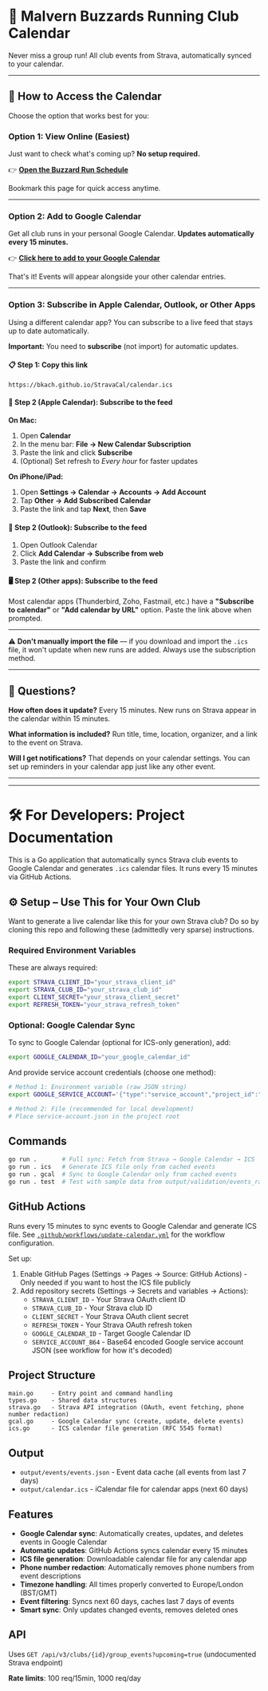 # 🏃 Malvern Buzzards Running Club Calendar

Never miss a group run! All club events from Strava, automatically synced to your calendar.

---

## 📅 How to Access the Calendar

Choose the option that works best for you:

### Option 1: View Online (Easiest)

Just want to check what's coming up? **No setup required.**

👉 **[Open the Buzzard Run Schedule](https://calendar.google.com/calendar/u/0/embed?src=b46aef20694569443acfef51d9e19e413b17addeb0190f9cefd8dad63ec30e77@group.calendar.google.com&ctz=Europe/London)**

Bookmark this page for quick access anytime.

---

### Option 2: Add to Google Calendar

Get all club runs in your personal Google Calendar. **Updates automatically every 15 minutes.**

👉 **[Click here to add to your Google Calendar](https://calendar.google.com/calendar/u/0?cid=YjQ2YWVmMjA2OTQ1Njk0NDNhY2ZlZjUxZDllMTllNDEzYjE3YWRkZWIwMTkwZjljZWZkOGRhZDYzZWMzMGU3N0Bncm91cC5jYWxlbmRhci5nb29nbGUuY29t)**

That's it! Events will appear alongside your other calendar entries.

---

### Option 3: Subscribe in Apple Calendar, Outlook, or Other Apps

Using a different calendar app? You can subscribe to a live feed that stays up to date automatically.

**Important:** You need to **subscribe** (not import) for automatic updates.

#### 📋 Step 1: Copy this link

```
https://bkach.github.io/StravaCal/calendar.ics
```

#### 🍎 Step 2 (Apple Calendar): Subscribe to the feed

**On Mac:**
1. Open **Calendar**
2. In the menu bar: **File → New Calendar Subscription**
3. Paste the link and click **Subscribe**
4. (Optional) Set refresh to *Every hour* for faster updates

**On iPhone/iPad:**
1. Open **Settings → Calendar → Accounts → Add Account**
2. Tap **Other → Add Subscribed Calendar**
3. Paste the link and tap **Next**, then **Save**

#### 💼 Step 2 (Outlook): Subscribe to the feed

1. Open Outlook Calendar
2. Click **Add Calendar → Subscribe from web**
3. Paste the link and confirm

#### 🖥️ Step 2 (Other apps): Subscribe to the feed

Most calendar apps (Thunderbird, Zoho, Fastmail, etc.) have a **"Subscribe to calendar"** or **"Add calendar by URL"** option. Paste the link above when prompted.

---

⚠️ **Don't manually import the file** — if you download and import the `.ics` file, it won't update when new runs are added. Always use the subscription method.

---

## 🤔 Questions?

**How often does it update?**
Every 15 minutes. New runs on Strava appear in the calendar within 15 minutes.

**What information is included?**
Run title, time, location, organizer, and a link to the event on Strava.

**Will I get notifications?**
That depends on your calendar settings. You can set up reminders in your calendar app just like any other event.

---
---

# 🛠️ For Developers: Project Documentation

This is a Go application that automatically syncs Strava club events to Google Calendar and generates `.ics` calendar files. It runs every 15 minutes via GitHub Actions.

## ⚙️ Setup – Use This for Your Own Club

Want to generate a live calendar like this for your own Strava club? Do so by cloning this repo and following these (admittedly very sparse) instructions.

### Required Environment Variables

These are always required:
```bash
export STRAVA_CLIENT_ID="your_strava_client_id"
export STRAVA_CLUB_ID="your_strava_club_id"
export CLIENT_SECRET="your_strava_client_secret"
export REFRESH_TOKEN="your_strava_refresh_token"
```

### Optional: Google Calendar Sync

To sync to Google Calendar (optional for ICS-only generation), add:
```bash
export GOOGLE_CALENDAR_ID="your_google_calendar_id"
```

And provide service account credentials (choose one method):
```bash
# Method 1: Environment variable (raw JSON string)
export GOOGLE_SERVICE_ACCOUNT='{"type":"service_account","project_id":"...",...}'

# Method 2: File (recommended for local development)
# Place service-account.json in the project root
```

## Commands

```bash
go run .       # Full sync: Fetch from Strava → Google Calendar → ICS
go run . ics   # Generate ICS file only from cached events
go run . gcal  # Sync to Google Calendar only from cached events
go run . test  # Test with sample data from output/validation/events_raw.json
```

## GitHub Actions

Runs every 15 minutes to sync events to Google Calendar and generate ICS file. See [`.github/workflows/update-calendar.yml`](.github/workflows/update-calendar.yml) for the workflow configuration.

Set up:
1. Enable GitHub Pages (Settings → Pages → Source: GitHub Actions) - Only needed if you want to host the ICS file publicly
2. Add repository secrets (Settings → Secrets and variables → Actions):
   - `STRAVA_CLIENT_ID` - Your Strava OAuth client ID
   - `STRAVA_CLUB_ID` - Your Strava club ID
   - `CLIENT_SECRET` - Your Strava OAuth client secret
   - `REFRESH_TOKEN` - Your Strava OAuth refresh token
   - `GOOGLE_CALENDAR_ID` - Target Google Calendar ID
   - `SERVICE_ACCOUNT_B64` - Base64 encoded Google service account JSON (see workflow for how it's decoded)

## Project Structure

```
main.go     - Entry point and command handling
types.go    - Shared data structures
strava.go   - Strava API integration (OAuth, event fetching, phone number redaction)
gcal.go     - Google Calendar sync (create, update, delete events)
ics.go      - ICS calendar file generation (RFC 5545 format)
```

## Output

- `output/events/events.json` - Event data cache (all events from last 7 days)
- `output/calendar.ics` - iCalendar file for calendar apps (next 60 days)

## Features

- **Google Calendar sync**: Automatically creates, updates, and deletes events in Google Calendar
- **Automatic updates**: GitHub Actions syncs calendar every 15 minutes
- **ICS file generation**: Downloadable calendar file for any calendar app
- **Phone number redaction**: Automatically removes phone numbers from event descriptions
- **Timezone handling**: All times properly converted to Europe/London (BST/GMT)
- **Event filtering**: Syncs next 60 days, caches last 7 days of events
- **Smart sync**: Only updates changed events, removes deleted ones

## API

Uses `GET /api/v3/clubs/{id}/group_events?upcoming=true` (undocumented Strava endpoint)

**Rate limits**: 100 req/15min, 1000 req/day

